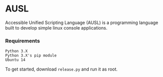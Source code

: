 # AUSL
Accessible Unified Scripting Language (AUSL) is a programming language built to develop simple linux console applications.

### Requirements
```
Python 3.X
Python 3.X's pip module
Ubuntu 14
```

To get started, download 
```release.py```
and run it as root.
